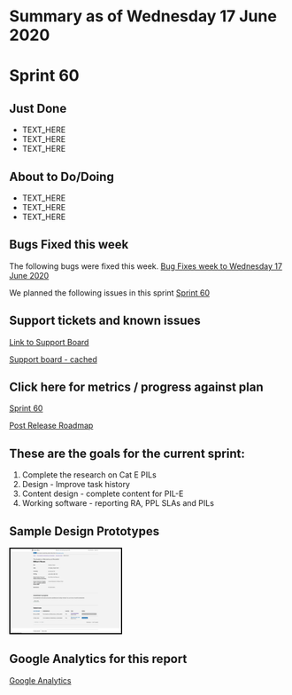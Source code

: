 # Summary as of Wednesday 17 June 2020 

# Sprint 60

## Just Done
* TEXT_HERE
* TEXT_HERE
* TEXT_HERE

## About to Do/Doing
* TEXT_HERE
* TEXT_HERE
* TEXT_HERE

## Bugs Fixed this week
The following bugs were fixed this week.
[Bug Fixes week to Wednesday 17 June 2020](graphs/bugs17062020.png)

We planned the following issues in this sprint 
[Sprint 60](graphs/sprint17062020.png)

## Support tickets and known issues
[Link to Support Board](https://collaboration.homeoffice.gov.uk/jira/secure/RapidBoard.jspa?rapidView=1717&selectedIssue=ASSB-253)

[Support board - cached](graphs/supportBoard17062020.png)

## Click here for metrics / progress against plan
[Sprint 60](graphs/progress17062020.png)

[Post Release Roadmap](graphs/roadmap17062020.png)

## These are the goals for the current sprint:

1. Complete the research on Cat E PILs 
2. Design - Improve task history 
3. Content design - complete content for PIL-E 
4. Working software - reporting RA, PPL SLAs and PILs

## Sample Design Prototypes
<a href="graphs/proto1_17062020.png"><img src="graphs/proto1_17062020.png" alt="HTML5 Icon" width="200" style="border:2px solid black"></a>
<br>

## Google Analytics for this report
[Google Analytics](graphs/GA17062020.png)

